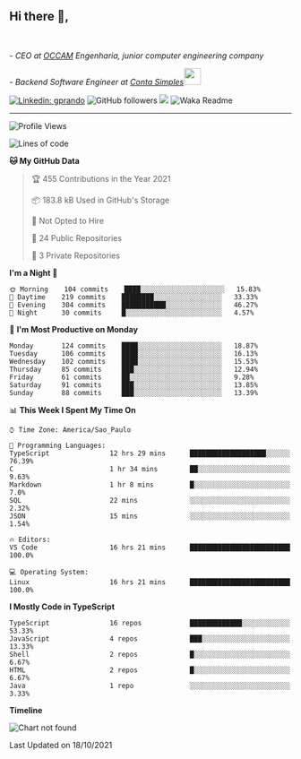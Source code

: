 <h2>Hi there  👋,</h2> </br>

<p><em>- CEO at <a href="https://occamengenharia.com/">OCCAM</a> Engenharia, junior computer engineering company
</em></p>

<p><em>- Backend Software Engineer at <a href="https://contasimples.com">Conta Simples</a><img src="https://media.giphy.com/media/WUlplcMpOCEmTGBtBW/giphy.gif" width="30"> 
</em></p>

[![Linkedin: gprando](https://img.shields.io/badge/-gprando-blue?style=flat-square&logo=Linkedin&logoColor=white&link=https://www.linkedin.com/in/gprando/)](https://www.linkedin.com/in/gprando)
![GitHub followers](https://img.shields.io/github/followers/gprando?label=Follow&style=social)
![](https://visitor-badge.glitch.me/badge?page_id=gprando.gprando)
![Waka Readme](https://github.com/gprando/gprando/workflows/Waka%20Readme/badge.svg)

---
<!--START_SECTION:waka-->
![Profile Views](http://img.shields.io/badge/Profile%20Views-40-blue)

![Lines of code](https://img.shields.io/badge/From%20Hello%20World%20I%27ve%20Written-263119%20lines%20of%20code-blue)

**🐱 My GitHub Data** 

> 🏆 455 Contributions in the Year 2021
 > 
> 📦 183.8 kB Used in GitHub's Storage 
 > 
> 🚫 Not Opted to Hire
 > 
> 📜 24 Public Repositories 
 > 
> 🔑 3 Private Repositories  
 > 
**I'm a Night 🦉** 

```text
🌞 Morning    104 commits    ████░░░░░░░░░░░░░░░░░░░░░   15.83% 
🌆 Daytime    219 commits    ████████░░░░░░░░░░░░░░░░░   33.33% 
🌃 Evening    304 commits    ███████████░░░░░░░░░░░░░░   46.27% 
🌙 Night      30 commits     █░░░░░░░░░░░░░░░░░░░░░░░░   4.57%

```
📅 **I'm Most Productive on Monday** 

```text
Monday       124 commits    ████░░░░░░░░░░░░░░░░░░░░░   18.87% 
Tuesday      106 commits    ████░░░░░░░░░░░░░░░░░░░░░   16.13% 
Wednesday    102 commits    ████░░░░░░░░░░░░░░░░░░░░░   15.53% 
Thursday     85 commits     ███░░░░░░░░░░░░░░░░░░░░░░   12.94% 
Friday       61 commits     ██░░░░░░░░░░░░░░░░░░░░░░░   9.28% 
Saturday     91 commits     ███░░░░░░░░░░░░░░░░░░░░░░   13.85% 
Sunday       88 commits     ███░░░░░░░░░░░░░░░░░░░░░░   13.39%

```


📊 **This Week I Spent My Time On** 

```text
⌚︎ Time Zone: America/Sao_Paulo

💬 Programming Languages: 
TypeScript               12 hrs 29 mins      ███████████████████░░░░░░   76.39% 
C                        1 hr 34 mins        ██░░░░░░░░░░░░░░░░░░░░░░░   9.63% 
Markdown                 1 hr 8 mins         █░░░░░░░░░░░░░░░░░░░░░░░░   7.0% 
SQL                      22 mins             ░░░░░░░░░░░░░░░░░░░░░░░░░   2.32% 
JSON                     15 mins             ░░░░░░░░░░░░░░░░░░░░░░░░░   1.54%

🔥 Editors: 
VS Code                  16 hrs 21 mins      █████████████████████████   100.0%

💻 Operating System: 
Linux                    16 hrs 21 mins      █████████████████████████   100.0%

```

**I Mostly Code in TypeScript** 

```text
TypeScript               16 repos            █████████████░░░░░░░░░░░░   53.33% 
JavaScript               4 repos             ███░░░░░░░░░░░░░░░░░░░░░░   13.33% 
Shell                    2 repos             █░░░░░░░░░░░░░░░░░░░░░░░░   6.67% 
HTML                     2 repos             █░░░░░░░░░░░░░░░░░░░░░░░░   6.67% 
Java                     1 repo              ░░░░░░░░░░░░░░░░░░░░░░░░░   3.33%

```


**Timeline**

![Chart not found](https://raw.githubusercontent.com/gprando/gprando/master/charts/bar_graph.png) 


 Last Updated on 18/10/2021
<!--END_SECTION:waka-->